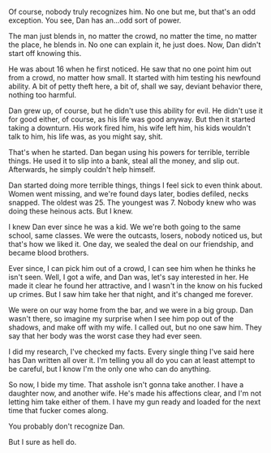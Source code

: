 Of course, nobody truly recognizes him. No one but me, but that's an odd exception. You see, Dan has an...odd sort of power. 

The man just blends in, no matter the crowd, no matter the time, no matter the place, he blends in. No one can explain it, he just does. Now, Dan didn't start off knowing this.

He was about 16 when he first noticed. He saw that no one point him out from a crowd, no matter how small. It started with him testing his newfound ability. A bit of petty theft here, a bit of, shall we say, deviant behavior there, nothing too harmful.

Dan grew up, of course, but he didn't use this ability for evil. He didn't use it for good either, of course, as his life was good anyway. But then it started taking a downturn. His work fired him, his wife left him, his kids wouldn't talk to him, his life was, as you might say, shit.

That's when he started. Dan began using his powers for terrible, terrible things. He used it to slip into a bank, steal all the money, and slip out. Afterwards, he simply couldn't help himself. 

Dan started doing more terrible things, things I feel sick to even think about. Women went missing, and we're found days later, bodies defiled, necks snapped. The oldest was 25. The youngest was 7. Nobody knew who was doing these heinous acts. But I knew.

I knew Dan ever since he was a kid.  We we're both going to the same school, same classes. We were the outcasts, losers, nobody noticed us, but that's how we liked it. One day, we sealed the deal on our friendship, and became blood brothers.

Ever since, I can pick him out of a crowd, I can see him when he thinks he isn't seen. Well, I got a wife, and Dan was, let's say interested in her. He made it clear he found her attractive, and I wasn't in the know on his fucked up crimes. But I saw him take her that night, and it's changed me forever.

We were on our way home from the bar, and we were in a big group. Dan wasn't there, so imagine my surprise when I see him pop out of the shadows, and make off with my wife. I called out, but no one saw him. They say that her body was the worst case they had ever seen. 

I did my research, I've checked my facts. Every single thing I've said here has Dan written all over it. I'm telling you all do you can at least attempt to be careful, but I know I'm the only one who can do anything.

So now, I bide my time. That asshole isn't gonna take another. I have a daughter now, and another wife. He's made his affections clear, and I'm not letting him take either of them. I have my gun ready and loaded for the next time that fucker comes along.

You probably don't recognize Dan.

But I sure as hell do.